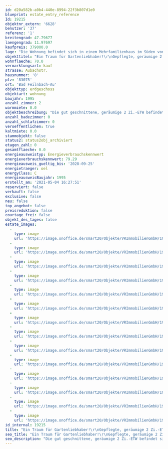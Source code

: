 ```yaml
---
id: d20a582b-a0b4-440e-8994-22f3b807d1e0
blueprint: estate_entry_reference
Id: 19215
objektnr_extern: '6628'
benutzer: '37'
referenz: '1'
breitengrad: 47.79677
laengengrad: 11.97697
kaufpreis: 379000.0
lage: "Die Wohnung befindet sich in einem Mehrfamilienhaus im Süden von Au, Gemeinde \r\nBad Feilnbach, am derzeitigen Bebauungsrand. \r\n\r\nZur Ortsmitte, in der sich Bäcker, Metzger und Supermarkt befinden, sind es ca. 2 Gehminuten.\r\nKindergarten, Schule, Ärzte, Zahnärzte, Friseure und schöne Gaststätten sind vor Ort in Au. Zu den\r\nweiterführenden Schulen nach Bad Feilnbach, Bad Aibling und Brannenburg besteht Anbindung\r\nmit dem Schulbus.\r\n\r\nZahlreiche Wander- und Radwege laden zu ausgedehnten Spaziergängen und Fahrradtouren ein.\r\nFür Sportbegeisterte gibt es zahlreiche Möglichkeiten in Au und der näheren Umgebung, z. B. Reiten,\r\nInline skaten, Nordic Walking, Joggen, Ski fahren, Langlaufen, Fußball, Golf um nur einige zu nennen.\r\nFerner bieten unterschiedliche Vereine die Möglichkeit sich am Dorfleben zu beteiligen. \r\n\r\nBad Feilnbach-Au liegt ca. 55 km südöstlich von München, sowie 15 km südwestlich von Rosenheim. \r\nDer Autobahnanschluss nach München, Salzburg und zum Inntaldreieck in Richtung Süden ist ca. 5 km\r\nentfernt."
objekttitel: "Ein Traum für Gartenliebhaber!\r\nGepflegte, geräumige 2 Zi.-ETW"
wohnflaeche: 70.0
vermarktungsart: kauf
strasse: Aubachstr.
hausnummer: '8'
plz: '83075'
ort: 'Bad Feilnbach-Au'
objekttyp: erdgeschoss
objektart: wohnung
baujahr: 1995
anzahl_zimmer: 2
warmmiete: 0.0
objektbeschreibung: "Die gut geschnittene, geräumige 2 Zi.-ETW befindet sich im Erdgeschoss einer Kleinwohnanlage\r\nmit 12 Wohneinheiten.\r\n\r\nDie Wohnung verfügt über einen eigenen Eingang an der Westseite des Gebäudes. \r\n\r\nIm Flur findet die Garderobe Platz. Der kleine Abstellraum eignet sich für Vorräte, Putzmittel etc. \r\n\r\nDas moderne Bad - mit Fenster - wurde ca. 2019 komplett erneuert und mit großformatigen Fliesen, einer schwellenlose Dusche mit Glaswänden, WC, Waschtisch und Anschluss für die Waschmaschine sehr ansprechend gestaltet. \r\n\r\nDas Schlafzimmer mit über 15 m² Fläche bietet ausreichend Platz für ein großes Doppelbett, Schränke und Kommode. Der Kochbereich ist im Wohn-Essbereich integriert und mit einer Einbauküche ausgestattet. \r\n\r\n\r\n\r\n\r\nVom Wohnbereich führt eine Tür zur sonnigen Südterrasse sowie in den eigenen, eingezäunten Garten (Sondernutzungsrecht). Die große Markise spendet Schatten an heißen Sommertagen. Hobbygärtner können im eigenen Garten Kräuter, Blumen und Sträucher hegen und pflegen oder ein Hochbeet für Gemüse und Salat errichten. \r\n\r\nBodenbeläge: Flur, Bad und Küche sind gefliest. Wohn- und Schlafzimmer mit hochwertigem Laminatbelag mit Optik in Landhausdielen. \r\n\r\nDie großen Holzisolierglasfenster sind 2-fach verglast und bringen zusammen mit der großen Fensterfront im Wohnbereich sehr viel Licht in alle Räume. \r\n\r\nDie ganze Wohnung entfaltet durch die extreme Raumhöhe ein besonderes Flair. \r\n\r\nDas Haus wurde ca. 1995 in Massivbauweise im Landhausstil errichtet und mit einer Ölzentralheizung ausgestattet.\r\n \r\nIm Nebengebäude ist ein zum Objekt gehörender Abstellraum untergebracht. Der Kfz-Stellplatz und 1 Stellplatz im Carport können für das Auto oder Motorrad genutzt werden und runden das interessante Angebot ab.  \r\n\r\nAus dem Wohnzimmer und von der Terrasse besteht ein herrlicher Ausblick auf die Wiesen der Umgebung und die Ausläufer des \"Auer Berges\".   \r\n\r\nDie Wohnung eignet sich ideal für Singles oder Paare als Eigennutzer, aber auch Kapitalanleger finden hier eine lohnende Investition!"
anzahl_badezimmer: 0
anzahl_schlafzimmer: 0
veroeffentlichen: true
kaltmiete: 0.0
stammobjekt: false
status2: status2obj_archiviert
etagen_zahl: 0
gesamtflaeche: 0.0
energieausweistyp: Energieverbrauchskennwert
energieverbrauchskennwert: 79.29
energieausweis_gueltig_bis: '2028-09-25'
energietraeger: oel
energyClass: C
energieausweisBaujahr: 1995
erstellt_am: '2021-05-04 16:27:51'
reserviert: false
verkauft: false
exclusive: false
neu: false
top_angebot: false
preisreduktion: false
courtage_frei: false
objekt_des_tages: false
estate_images:
  -
    type: image
    url: 'https://image.onoffice.de/smart20/Objekte/VRImmobilienGmbH/19215/db48fafc-785b-43fb-bbd6-10ea92af9e28.jpg'
  -
    type: image
    url: 'https://image.onoffice.de/smart20/Objekte/VRImmobilienGmbH/19215/24dc1363-194b-4c67-8913-41316835e9af.jpg'
  -
    type: image
    url: 'https://image.onoffice.de/smart20/Objekte/VRImmobilienGmbH/19215/9fba2f76-df8d-4574-b569-577ec6e8e0cc.jpg'
  -
    type: image
    url: 'https://image.onoffice.de/smart20/Objekte/VRImmobilienGmbH/19215/2354d809-ffc6-487a-bf39-5fd492582b86.jpg'
  -
    type: image
    url: 'https://image.onoffice.de/smart20/Objekte/VRImmobilienGmbH/19215/df4737f5-4784-45c5-98f1-b85b1c3e179f.jpg'
  -
    type: image
    url: 'https://image.onoffice.de/smart20/Objekte/VRImmobilienGmbH/19215/ab72abc1-3a12-4c7d-bd11-8228d283a636.jpg'
  -
    type: image
    url: 'https://image.onoffice.de/smart20/Objekte/VRImmobilienGmbH/19215/e961a391-e90e-4c53-8089-5702026a964e.jpg'
  -
    type: image
    url: 'https://image.onoffice.de/smart20/Objekte/VRImmobilienGmbH/19215/7a42a3fd-515d-4c9b-bc32-7c3b0d48b3b2.jpg'
  -
    type: image
    url: 'https://image.onoffice.de/smart20/Objekte/VRImmobilienGmbH/19215/a9692910-20cb-423b-bb00-90164cd0057d.jpg'
  -
    type: image
    url: 'https://image.onoffice.de/smart20/Objekte/VRImmobilienGmbH/19215/baa86872-39db-4cb3-9fe6-c0d6140bd7fa.jpg'
  -
    type: image
    url: 'https://image.onoffice.de/smart20/Objekte/VRImmobilienGmbH/19215/abf241fd-fba9-4cf9-9ae6-2ccb36de5cad.jpg'
  -
    type: image
    url: 'https://image.onoffice.de/smart20/Objekte/VRImmobilienGmbH/19215/d3d4381f-a7c1-4d8e-bbb3-bd3110998d39.jpg'
  -
    type: image
    url: 'https://image.onoffice.de/smart20/Objekte/VRImmobilienGmbH/19215/dd8984e2-5cfd-4c49-a723-dec458951c0d.jpg'
  -
    type: image
    url: 'https://image.onoffice.de/smart20/Objekte/VRImmobilienGmbH/19215/6c0d1d73-b9d3-49ed-8324-8e6d1357ec3b.jpg'
id_internal: 19215
title: "Ein Traum für Gartenliebhaber!\r\nGepflegte, geräumige 2 Zi.-ETW"
seo_title: "Ein Traum für Gartenliebhaber!\r\nGepflegte, geräumige 2 Zi.-ETW"
seo_description: "Die gut geschnittene, geräumige 2 Zi.-ETW befindet sich im Erdgeschoss einer Kleinwohnanlage\r\nmit 12 Wohneinheiten.\r\n\r\nDie Wohnung verfügt über einen eigenen"
---
```

